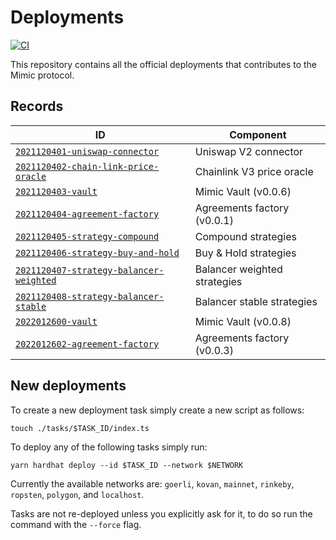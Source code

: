 # Deployments

[![CI](https://github.com/mimic-fi/deployments/actions/workflows/ci.yml/badge.svg)](https://github.com/mimic-fi/deployments/actions/workflows/ci.yml)

This repository contains all the official deployments that contributes to the Mimic protocol.

## Records

| ID                                                                                              | Component                    |
| ----------------------------------------------------------------------------------------------- | ---------------------------- |
| [`2021120401-uniswap-connector`](./tasks/2021120401-uniswap-connector/output)                   | Uniswap V2 connector         |
| [`2021120402-chain-link-price-oracle`](./tasks/2021120402-chain-link-price-oracle/output)       | Chainlink V3 price oracle    |
| [`2021120403-vault`](./tasks/2021120403-vault/output)                                           | Mimic Vault (v0.0.6)         |
| [`2021120404-agreement-factory`](./tasks/2021120404-agreement-factory/output)                   | Agreements factory (v0.0.1)  |
| [`2021120405-strategy-compound`](./tasks/2021120405-strategy-compound/output)                   | Compound strategies          |
| [`2021120406-strategy-buy-and-hold`](./tasks/2021120406-strategy-buy-and-hold/output)           | Buy & Hold strategies        |
| [`2021120407-strategy-balancer-weighted`](./tasks/2021120407-strategy-balancer-weighted/output) | Balancer weighted strategies |
| [`2021120408-strategy-balancer-stable`](./tasks/2021120408-strategy-balancer-stable/output)     | Balancer stable strategies   |
| [`2022012600-vault`](./tasks/2022012601-vault/output)                                           | Mimic Vault (v0.0.8)         |
| [`2022012602-agreement-factory`](./tasks/2022012602-agreement-factory/output)                   | Agreements factory (v0.0.3)  |

## New deployments

To create a new deployment task simply create a new script as follows:

```
touch ./tasks/$TASK_ID/index.ts
```

To deploy any of the following tasks simply run:

```
yarn hardhat deploy --id $TASK_ID --network $NETWORK
```

Currently the available networks are: `goerli`, `kovan`, `mainnet`, `rinkeby`, `ropsten`, `polygon`, and `localhost`.

Tasks are not re-deployed unless you explicitly ask for it, to do so run the command with the `--force` flag.
